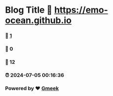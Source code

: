 # Blog Title :link: https://emo-ocean.github.io 
### :page_facing_up: [1](https://emo-ocean.github.io/tag.html) 
### :speech_balloon: 0 
### :hibiscus: 12 
### :alarm_clock: 2024-07-05 00:16:36 
### Powered by :heart: [Gmeek](https://github.com/Meekdai/Gmeek)
